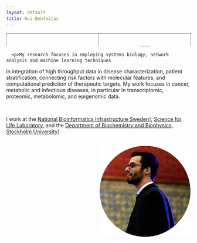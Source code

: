 ```yaml
---
layout: default
title: Rui Benfeitas
---
```

<table style="width: 100%; border-collapse: collapse; border-style: hidden; height: 36px;" border="1">
<tbody>
<tr style="height: 18px;">
	<td style="width: 50%; height: 18px;"><h1>Rui Benfeitas, PhD </h1></br>
	<h2>Multi-omics Integration and Systems Biology</h2></br>
	<a href="http://twitter.com/ruifeitas"><img border="0" src="https://www.svgrepo.com/show/137277/twitter.svg" width="20" height="20"></a>
	<a href="https://scholar.google.se/citations?user=TNHVVA4AAAAJ"><img border="0" src="https://camo.githubusercontent.com/80c1726d97a306a48189cb105cb4c0667d5adf140dc35daf05713873170b20ff/687474703a2f2f7777772e736f66746c61622e6e7475612e67722f7e6e69636b69652f696d616765732f6c6f676f2f676f6f676c652d7363686f6c61722e706e67" width="20" height="20"></a>
	<a href="linkedin.com/in/ruibenfeitas"><img border="0" src="https://www.svgrepo.com/show/315300/linkedin.svg" width="20" height="20"></a>
	<a href="https://www.researchgate.net/profile/Rui-Benfeitas"><img border="0" src="https://img.icons8.com/windows/452/researchgate.png" width="20" height="20"></a><br>
</td>
	<td style="width: 50%; height: 18px;"><img src="./includes/assets/img/photo.png" width="250px" alt="" /></td>
</tr>
</tbody>
</table>
<div class="container">
  <div class="row">
    <div class="col s12">
      
      <p>My research focuses in employing systems biology, network analysis and machine learning techniques
in integration of high throughput data in disease characterization, patient stratification, connecting risk factors with molecular features, and computational prediction of therapeutic targets. My work focuses in cancer, metabolic and infectious diseases, in particular in transcriptomic, proteomic, metabolomic, and epigenomic data.</p>  
		<p>I work at the <a href="https://www.nbis.se/about/staff/rui-benfeitas/">National Bioinformatics Infrastructure Sweden]</a>, <a href="www.scilifelab.se">Science for Life Laboratory</a>, and the <a href="https://www.dbb.su.se/">Department of Biochemistry and Biophysics, Stockholm University]</a></p>  
    </div>
    <div class="col s12">
    	<img style="float: right;" src="./includes/assets/img/photo.png" width="250px">
    </div>
  </div>
</div>


